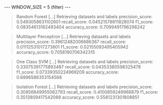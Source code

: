 
 --- WINDOW_SIZE = 5 (filter) --- 


> Random Forest
[...] Retrieving datasets and labels
precision_score: 0.5493058631102601
recall_score: 0.04521578611828074
f1_score: 0.08354613162493404
accuracy_score: 0.7099491796298242


> Multilayer Perceptron
[...] Retrieving datasets and labels
precision_score: 0.39612482006686367
recall_score: 0.01112531017273801
f1_score: 0.02155093495405942
accuracy_score: 0.7058190706342315


> One Class SVM
[...] Retrieving datasets and labels
precision_score: 0.33075391775893487
recall_score: 0.04353380598325478
f1_score: 0.07339350224969209
accuracy_score: 0.6896586353154568


> Isolation Forest
[...] Retrieving datasets and labels
precision_score: 0.30856849955062793
recall_score: 0.4100859249968879
f1_score: 0.3513809417542089
accuracy_score: 0.5581231301808851

